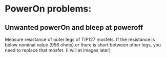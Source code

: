 # PowerOn problems:
## Unwanted powerOn and bleep at poweroff
Measure resistance of outer legs of TIP127 mosfets. If the resistance is below nominal value (956 ohms) or there is short between other legs, you need to replace that mosfet.
(I will at images later)